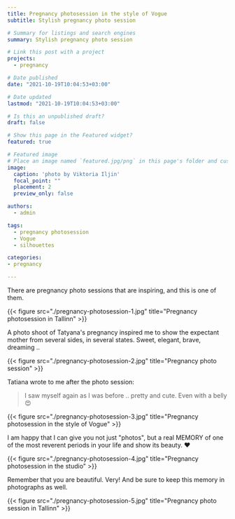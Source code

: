 ```yaml
---
title: Pregnancy photosession in the style of Vogue
subtitle: Stylish pregnancy photo session

# Summary for listings and search engines
summary: Stylish pregnancy photo session

# Link this post with a project
projects: 
  - pregnancy

# Date published
date: "2021-10-19T10:04:53+03:00"

# Date updated
lastmod: "2021-10-19T10:04:53+03:00"

# Is this an unpublished draft?
draft: false

# Show this page in the Featured widget?
featured: true

# Featured image
# Place an image named `featured.jpg/png` in this page's folder and customize its options here.
image:
  caption: 'photo by Viktoria Iljin'
  focal_point: ""
  placement: 2
  preview_only: false

authors:
  - admin

tags:
  - pregnancy photosession
  - Vogue
  - silhouettes

categories:
- pregnancy

---
```

There are pregnancy photo sessions that are inspiring, and this is one of them.

{{< figure src="./pregnancy-photosession-1.jpg" title="Pregnancy photosession in Tallinn" >}}

A photo shoot of Tatyana's pregnancy inspired me to show the expectant mother from several sides, in several states. Sweet, elegant, brave, dreaming ..

{{< figure src="./pregnancy-photosession-2.jpg" title="Pregnancy photo session" >}}

Tatiana wrote to me after the photo session:

> I saw myself again as I was before .. pretty and cute. Even with a belly 😍

{{< figure src="./pregnancy-photosession-3.jpg" title="Pregnancy photosession in the style of Vogue" >}}

I am happy that I can give you not just "photos", but a real MEMORY of one of the most reverent periods in your life and show its beauty. ♥ ️

{{< figure src="./pregnancy-photosession-4.jpg" title="Pregnancy photosession in the studio" >}}

Remember that you are beautiful. Very! And be sure to keep this memory in photographs as well.

{{< figure src="./pregnancy-photosession-5.jpg" title="Pregnancy photo session in Tallinn" >}}